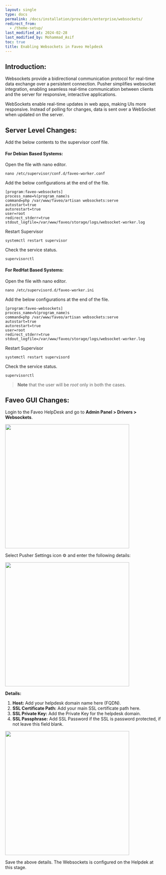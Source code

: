 ```yaml
---
layout: single
type: docs
permalink: /docs/installation/providers/enterprise/websockets/
redirect_from:
  - /theme-setup/
last_modified_at: 2024-02-28
last_modified_by: Mohammad_Asif
toc: true
title: Enabling Websockets in Faveo Helpdesk
---
```

## Introduction:

Websockets provide a bidirectional communication protocol for real-time data exchange over a persistent connection. Pusher simplifies websocket integration, enabling seamless real-time communication between clients and the server for responsive, interactive applications.

WebSockets enable real-time updates in web apps, making UIs more responsive. Instead of polling for changes, data is sent over a WebSocket when updated on the server.

## Server Level Changes:
Add the below contents to the supervisor conf file.

#### For Debian Based Systems:

Open the file with nano editor.

```
nano /etc/supervisor/conf.d/faveo-worker.conf
```

Add the below configurations at the end of the file.

```
[program:faveo-websockets]
process_name=%(program_name)s
command=php /var/www/faveo/artisan websockets:serve
autostart=true
autorestart=true
user=root
redirect_stderr=true
stdout_logfile=/var/www/faveo/storage/logs/websocket-worker.log
```

Restart Supervisor

```
systemctl restart supervisor
```

Check the service status.

```
supervisorctl
```

#### For RedHat Based Systems:

Open the file with nano editor.


```
nano /etc/supervisord.d/faveo-worker.ini
```

Add the below configurations at the end of the file.

```
[program:faveo-websockets]
process_name=%(program_name)s
command=php /var/www/faveo/artisan websockets:serve
autostart=true
autorestart=true
user=root
redirect_stderr=true
stdout_logfile=/var/www/faveo/storage/logs/websocket-worker.log
```

Restart Supervisor

```
systemctl restart supervisord
```

Check the service status.

```
supervisorctl
```

> **Note** that the user will be *root* only in both the cases.

## Faveo GUI Changes:

Login to the Faveo HelpDesk and go to **Admin Panel > Drivers > Websockets**.

<img src="https://raw.githubusercontent.com/ladybirdweb/faveo-server-images/master/_docs/installation/providers/enterprise/GUI-images/websockets.png" alt="" style=" width:400px ; height:auto">

Select Pusher Settings icon ⚙️ and enter the following details:

<img src="https://raw.githubusercontent.com/ladybirdweb/faveo-server-images/master/_docs/installation/providers/enterprise/GUI-images/websockets1.png" alt="" style=" width:400px ; height:auto">

**Details:**

1. **Host:**  Add your helpdesk domain name here (FQDN).
2. **SSL Certificate Path:**  Add your main SSL certificate path here.
3. **SSL Private Key:**  Add the Private Key for the helpdesk domain.
4. **SSL Passphrase:** Add SSL Password if the SSL is password protected, if not leave this field blank.

<img src="https://raw.githubusercontent.com/ladybirdweb/faveo-server-images/master/_docs/installation/providers/enterprise/GUI-images/websockets2.png" alt="" style=" width:400px ; height:auto">

Save the above details. The Websockets is configured on the Helpdek at this stage.
